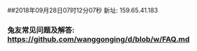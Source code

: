 ##2018年09月28日07时12分07秒 新址: 159.65.41.183
### 兔友常见问题及解答: https://github.com/wanggonging/d/blob/w/FAQ.md
